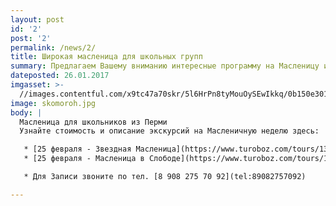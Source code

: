 ```yaml
---
layout: post
id: '2'
post: '2'
permalink: /news/2/
title: Широкая масленица для школьных групп
summary: Предлагаем Вашему вниманию интересные программу на Масленицу из Перми
dateposted: 26.01.2017
imgasset: >-
  //images.contentful.com/x9tc47a70skr/5l6HrPn8tyMouOySEwIkkq/0b150e301f527790f89d4a27c90c569a/skomoroh.jpg
image: skomoroh.jpg
body: |
  Масленица для школьников из Перми 
  Узнайте стоимость и описание экскурсий на Масленичную неделю здесь:

   * [25 февраля - Звездная Масленица](https://www.turoboz.com/tours/1300/)
   * [25 февраля - Масленица в Слободе](https://www.turoboz.com/tours/1907/)

   * Для Записи звоните по тел. [8 908 275 70 92](tel:89082757092)

---
```


